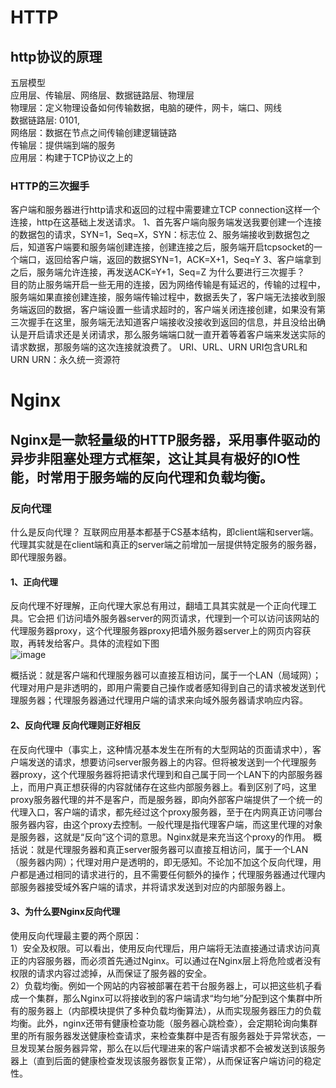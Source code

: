 # HTTP
## http协议的原理

五层模型<br>
应用层、传输层、网络层、数据链路层、物理层<br>
物理层：定义物理设备如何传输数据，电脑的硬件，网卡，端口、网线<br>
数据链路层: 0101,<br>
网络层：数据在节点之间传输创建逻辑链路<br>
传输层：提供端到端的服务<br>
应用层：构建于TCP协议之上的<br>
### HTTP的三次握手<br>
客户端和服务器进行http请求和返回的过程中需要建立TCP connection这样一个连接，http在这基础上发送请求。
1、首先客户端向服务端发送我要创建一个连接的数据包的请求，SYN=1，Seq=X，SYN：标志位
2、服务端接收到数据包之后，知道客户端要和服务端创建连接，创建连接之后，服务端开启tcpsocket的一个端口，返回给客户端，返回的数据SYN=1，ACK=X+1，Seq=Y
3、客户端拿到之后，服务端允许连接，再发送ACK=Y+1，Seq=Z
为什么要进行三次握手？<br>
目的防止服务端开启一些无用的连接，因为网络传输是有延迟的，传输的过程中，服务端如果直接创建连接，服务端传输过程中，数据丢失了，客户端无法接收到服务端返回的数据，客户端设置一些请求超时的，客户端关闭连接创建，如果没有第三次握手在这里，服务端无法知道客户端接收没接收到返回的信息，并且没给出确认是开启请求还是关闭请求，那么服务端端口就一直开着等着客户端来发送实际的请求数据，那服务端的这次连接就浪费了。
URI、URL、URN
URI包含URL和URN
URN：永久统一资源符







# Nginx
## Nginx是一款轻量级的HTTP服务器，采用事件驱动的异步非阻塞处理方式框架，这让其具有极好的IO性能，时常用于服务端的反向代理和负载均衡。
### 反向代理
什么是反向代理？ 互联网应用基本都基于CS基本结构，即client端和server端。代理其实就是在client端和真正的server端之前增加一层提供特定服务的服务器，即代理服务器。<br>
#### 1、正向代理
反向代理不好理解，正向代理大家总有用过，翻墙工具其实就是一个正向代理工具。它会把
们访问墙外服务器server的网页请求，代理到一个可以访问该网站的代理服务器proxy，这个代理服务器proxy把墙外服务器server上的网页内容获取，再转发给客户。具体的流程如下图<br>
![image](https://user-gold-cdn.xitu.io/2018/9/27/1661ac31c06b0681?imageView2/0/w/1280/h/960/format/webp/ignore-error/1)

概括说：就是客户端和代理服务器可以直接互相访问，属于一个LAN（局域网）；代理对用户是非透明的，即用户需要自己操作或者感知得到自己的请求被发送到代理服务器；代理服务器通过代理用户端的请求来向域外服务器请求响应内容。
#### 2、反向代理 反向代理则正好相反
在反向代理中（事实上，这种情况基本发生在所有的大型网站的页面请求中），客户端发送的请求，想要访问server服务器上的内容。但将被发送到一个代理服务器proxy，这个代理服务器将把请求代理到和自己属于同一个LAN下的内部服务器上，而用户真正想获得的内容就储存在这些内部服务器上。看到区别了吗，这里proxy服务器代理的并不是客户，而是服务器，即向外部客户端提供了一个统一的代理入口，客户端的请求，都先经过这个proxy服务器，至于在内网真正访问哪台服务器内容，由这个proxy去控制。一般代理是指代理客户端，而这里代理的对象是服务器，这就是“反向”这个词的意思。Nginx就是来充当这个proxy的作用。
概括说：就是代理服务器和真正server服务器可以直接互相访问，属于一个LAN（服务器内网）；代理对用户是透明的，即无感知。不论加不加这个反向代理，用户都是通过相同的请求进行的，且不需要任何额外的操作；代理服务器通过代理内部服务器接受域外客户端的请求，并将请求发送到对应的内部服务器上。<br>
#### 3、为什么要Nginx反向代理
使用反向代理最主要的两个原因：<br>
1）安全及权限。可以看出，使用反向代理后，用户端将无法直接通过请求访问真正的内容服务器，而必须首先通过Nginx。可以通过在Nginx层上将危险或者没有权限的请求内容过滤掉，从而保证了服务器的安全。<br>
2）负载均衡。例如一个网站的内容被部署在若干台服务器上，可以把这些机子看成一个集群，那么Nginx可以将接收到的客户端请求“均匀地”分配到这个集群中所有的服务器上（内部模块提供了多种负载均衡算法），从而实现服务器压力的负载均衡。此外，nginx还带有健康检查功能（服务器心跳检查），会定期轮询向集群里的所有服务器发送健康检查请求，来检查集群中是否有服务器处于异常状态，一旦发现某台服务器异常，那么在以后代理进来的客户端请求都不会被发送到该服务器上（直到后面的健康检查发现该服务器恢复正常），从而保证客户端访问的稳定性。<br>
